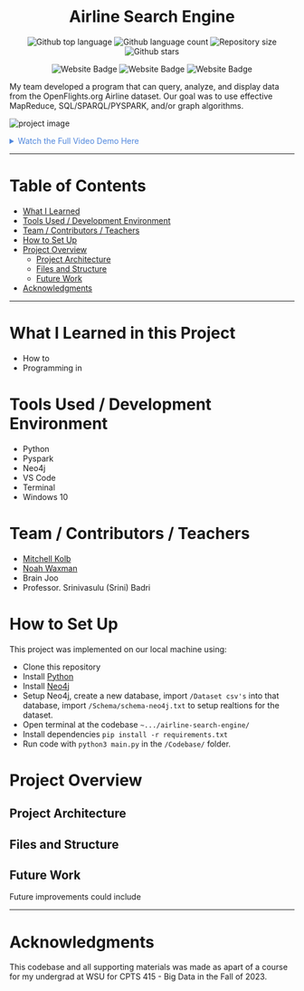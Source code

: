 
<h1 align="center">Airline Search Engine</h1>

<p align="center">
  <img alt="Github top language" src="https://img.shields.io/github/languages/top/mitchellkolb/airline-search-engine?color=E25A1C">

  <img alt="Github language count" src="https://img.shields.io/github/languages/count/mitchellkolb/airline-search-engine?color=E25A1C">

  <img alt="Repository size" src="https://img.shields.io/github/repo-size/mitchellkolb/airline-search-engine?color=E25A1C">

  <img alt="Github stars" src="https://img.shields.io/github/stars/mitchellkolb/airline-search-engine?color=E25A1C" />
</p>

<p align="center">
<img
    src="https://img.shields.io/badge/Python-3776AB?style=for-the-badge&logo=Python&logoColor=white"
    alt="Website Badge" />
<img
    src="https://img.shields.io/badge/Apache Spark-E25A1C?style=for-the-badge&logo=apachespark&logoColor=white"
    alt="Website Badge" />
<img
    src="https://img.shields.io/badge/Neo4j-4581C3?style=for-the-badge&logo=neo4j&logoColor=white"
    alt="Website Badge" />

</p>

My team developed a program that can query, analyze, and display data from the OpenFlights.org Airline dataset. Our goal was to use effective MapReduce, SQL/SPARQL/PYSPARK, and/or graph algorithms. 

![project image](resources/airline-gif.gif)

<details>
<summary style="color:#5087dd">Watch the Full Video Demo Here</summary>

[![Full Video Demo Here](https://img.youtube.com/vi/pwpE3nvtbv4/0.jpg)](https://www.youtube.com/watch?v=pwpE3nvtbv4)

</details>

---


# Table of Contents
- [What I Learned](#what-i-learned-in-this-project)
- [Tools Used / Development Environment](#tools-used--development-environment)
- [Team / Contributors / Teachers](#team--contributors--teachers)
- [How to Set Up](#how-to-set-up)
- [Project Overview](#project-overview)
  - [Project Architecture](#project-architecture)
  - [Files and Structure](#files-and-structure)
  - [Future Work](#future-work)
- [Acknowledgments](#acknowledgments)

---

# What I Learned in this Project
- How to
- Programming in 



# Tools Used / Development Environment
- Python
- Pyspark
- Neo4j 
- VS Code
- Terminal
- Windows 10





# Team / Contributors / Teachers
- [Mitchell Kolb](https://github.com/mitchellkolb)
- [Noah Waxman](https://github.com/noah-waxman)
- Brain Joo
- Professor. Srinivasulu (Srini) Badri





# How to Set Up
This project was implemented on our local machine using:
- Clone this repository 
- Install [Python](https://www.python.org/downloads/)
- Install [Neo4j](https://neo4j.com/product/neo4j-graph-database/)
- Setup Neo4j, create a new database, import `/Dataset csv's` into that database, import `/Schema/schema-neo4j.txt` to setup realtions for the dataset.
- Open terminal at the codebase `~.../airline-search-engine/`
- Install dependencies `pip install -r requirements.txt`
- Run code with `python3 main.py` in the `/Codebase/` folder.




# Project Overview


## Project Architecture


## Files and Structure


## Future Work
Future improvements could include






--- 
# Acknowledgments
This codebase and all supporting materials was made as apart of a course for my undergrad at WSU for CPTS 415 - Big Data in the Fall of 2023. 

